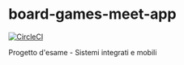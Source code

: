 # board-games-meet-app
[![CircleCI](https://dl.circleci.com/status-badge/img/gh/manuelkoso/board-games-meet-app/tree/main.svg?style=svg)](https://dl.circleci.com/status-badge/redirect/gh/manuelkoso/board-games-meet-app/tree/main)

Progetto d'esame - Sistemi integrati e mobili

